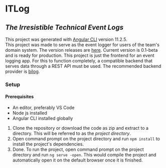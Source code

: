 # ITLog
## _The Irresistible Technical Event Logs_

This project was generated with [Angular CLI](https://github.com/angular/angular-cli) version 11.2.5.<br>
This project was made to serve as the event logger for users of the team's domain system. The version releases are [here](https://github.com/bossbuwi/itlog/releases). Current version is 0.1-beta and is ready for production. This project is just the frontend for an event logging app. For this to function completely, a compatible backend that serves data through a REST API must be used. The recommended backend provider is [bilog](https://github.com/bossbuwi/bilog).

### Setup
#### Prerequisites
- An editor, preferably VS Code
- Node js installed
- Angular CLI installed globally

1. Clone the repository or download the code as zip and extract to a directory. This will be referred to as the _project directory_.
2. Open command prompt on the project directory and run `npm install` to install the project's dependencies.
3. Done. To run the project, open command prompt on the project directory and run `ng serve -open`. This would compile the project and automatically open it on the default browser once it is finished.
